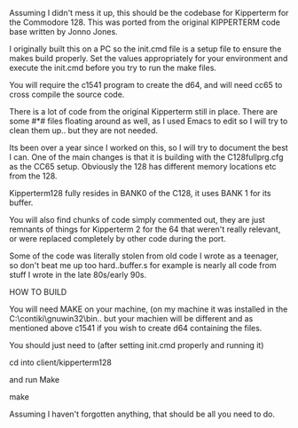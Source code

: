 Assuming I didn't mess it up, this should be the codebase for Kipperterm for the Commodore 128.  This was ported from the original KIPPERTERM code base written by Jonno Jones.

I originally built this on a PC so the init.cmd file is a setup file to ensure the makes build properly.  Set the values appropriately for your environment and execute the init.cmd before you try to run the make files.

You will require the c1541 program to create the d64, and will need cc65 to cross compile the source code.

There is a lot of code from the original Kipperterm still in place.  There are some #*# files floating around as well, as I used Emacs to edit so I will try to clean them up.. but they are not needed.

Its been over a year since I worked on this, so I will try to document the best I can. One of the main changes is that it is building with the C128fullprg.cfg as the CC65 setup.  Obviously the 128 has different memory locations etc from the 128.

Kipperterm128 fully resides in BANK0 of the C128, it uses BANK 1 for its buffer.

You will also find chunks of code simply commented out, they are just remnants of things for Kipperterm 2 for the 64 that weren't really relevant, or were replaced completely by other code during the port.

Some of the code was literally stolen from old code I wrote as a teenager, so don't beat me up too hard..buffer.s for example is nearly all code from stuff I wrote in the late 80s/early 90s.

HOW TO BUILD

You will need MAKE on your machine, (on my machine it was installed in the C:\contiki\gnuwin32\bin.. but your machien will be different and as mentioned above c1541 if you wish to create d64 containing the files.

You should just need to (after setting init.cmd properly and running it) 

cd into client/kipperterm128 

and run Make

make 

Assuming I haven't forgotten anything, that should be all you need to do.

